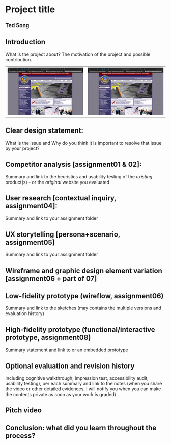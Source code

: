 # Project title
### Ted Song

## Introduction
What is the project about? The motivation of the project and possible contribution.

<table>
<tr>
<td> <img src="https://github.com/tedsong2001/DH110-2021F/blob/bf8bcc7d4d1cc3d0fac399033a446b455669b61c/Assignments/Assignment%201/nvAccountancy.png" height=”300px”> </td>
<td> <img src="https://github.com/tedsong2001/DH110-2021F/blob/bf8bcc7d4d1cc3d0fac399033a446b455669b61c/Assignments/Assignment%201/nvAccountancy.png" height=”300px”> </td>
</tr>
</table>


## Clear design statement: 
What is the issue and Why do you think it is important to resolve that issue by your project? 

## Competitor analysis [assignment01 & 02]:
Summary and link to the heuristics and usability testing of the *existing* product(s) - or the *original* website you evaluated

## User research [contextual inquiry, assignment04]:
Summary and link to your assignment folder

## UX storytelling [persona+scenario, assignment05]
Summary and link to your assignment folder

## Wireframe and graphic design element variation [assignment06 + part of 07]


## Low-fidelity prototype (wireflow, assignment06)
Summary and link to the sketches (may contains the multiple versions and evaluation history)

## High-fidelity prototype (functional/interactive prototype, assignment08)
Summary statement and link to or an embedded prototype

## Optional evaluation and revision history 
Including cognitive walkthrough; impression test, accessibility audit, usability testing), per each summary and link to the notes (when you share the video or other detailed evidences, I will notify you when you can make the contents private as soon as your work is graded)

## Pitch video 

## Conclusion: what did you learn throughout the process?
